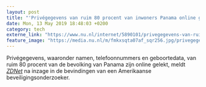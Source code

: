```yaml
---
layout: post
title: "'Privégegevens van ruim 80 procent van inwoners Panama online gelekt'"
date: Mon, 13 May 2019 18:48:03 +0200
category: tech
externe_link: "https://www.nu.nl/internet/5890101/privegegevens-van-ruim-80-procent-van-inwoners-panama-online-gelekt.html"
feature_image: "https://media.nu.nl/m/fmkxsqta07af_sqr256.jpg/privegegevens-van-ruim-80-procent-van-inwoners-panama-online-gelekt.jpg"
---
```


Privégegevens, waaronder namen, telefoonnummers en geboortedata, van ruim 80 procent van de bevolking van Panama zijn online gelekt, meldt <a href="https://www.zdnet.com/article/unsecured-server-exposes-data-for-85-percent-of-all-panama-citizens/" target="_blank"><em>ZDNet</em></a> na inzage in de bevindingen van een Amerikaanse beveiligingsonderzoeker.
